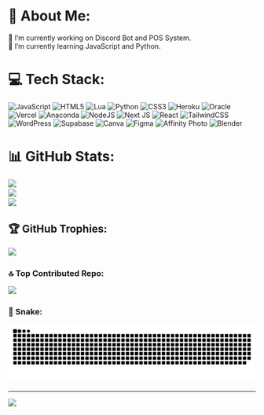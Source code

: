 # 💫 About Me:
🔭 I’m currently working on Discord Bot and POS System.<br>🌱 I’m currently learning JavaScript and Python.


# 💻 Tech Stack:
![JavaScript](https://img.shields.io/badge/javascript-%23323330.svg?style=for-the-badge&logo=javascript&logoColor=%23F7DF1E) ![HTML5](https://img.shields.io/badge/html5-%23E34F26.svg?style=for-the-badge&logo=html5&logoColor=white) ![Lua](https://img.shields.io/badge/lua-%232C2D72.svg?style=for-the-badge&logo=lua&logoColor=white) ![Python](https://img.shields.io/badge/python-3670A0?style=for-the-badge&logo=python&logoColor=ffdd54) ![CSS3](https://img.shields.io/badge/css3-%231572B6.svg?style=for-the-badge&logo=css3&logoColor=white) ![Heroku](https://img.shields.io/badge/heroku-%23430098.svg?style=for-the-badge&logo=heroku&logoColor=white) ![Oracle](https://img.shields.io/badge/Oracle-F80000?style=for-the-badge&logo=oracle&logoColor=white) ![Vercel](https://img.shields.io/badge/vercel-%23000000.svg?style=for-the-badge&logo=vercel&logoColor=white) ![Anaconda](https://img.shields.io/badge/Anaconda-%2344A833.svg?style=for-the-badge&logo=anaconda&logoColor=white) ![NodeJS](https://img.shields.io/badge/node.js-6DA55F?style=for-the-badge&logo=node.js&logoColor=white) ![Next JS](https://img.shields.io/badge/Next-black?style=for-the-badge&logo=next.js&logoColor=white) ![React](https://img.shields.io/badge/react-%2320232a.svg?style=for-the-badge&logo=react&logoColor=%2361DAFB) ![TailwindCSS](https://img.shields.io/badge/tailwindcss-%2338B2AC.svg?style=for-the-badge&logo=tailwind-css&logoColor=white) ![WordPress](https://img.shields.io/badge/WordPress-%23117AC9.svg?style=for-the-badge&logo=WordPress&logoColor=white) ![Supabase](https://img.shields.io/badge/Supabase-3ECF8E?style=for-the-badge&logo=supabase&logoColor=white) ![Canva](https://img.shields.io/badge/Canva-%2300C4CC.svg?style=for-the-badge&logo=Canva&logoColor=white) ![Figma](https://img.shields.io/badge/figma-%23F24E1E.svg?style=for-the-badge&logo=figma&logoColor=white) ![Affinity Photo](https://img.shields.io/badge/affinityphoto-%237E4DD2.svg?style=for-the-badge&logo=affinity-photo&logoColor=white) ![Blender](https://img.shields.io/badge/blender-%23F5792A.svg?style=for-the-badge&logo=blender&logoColor=white)
# 📊 GitHub Stats:
![](https://github-readme-stats.vercel.app/api?username=mtmtyu&theme=dark&hide_border=false&include_all_commits=true&count_private=true)<br/>
![](https://github-readme-streak-stats.herokuapp.com/?user=mtmtyu&theme=dark&hide_border=false)<br/>
![](https://github-readme-stats.vercel.app/api/top-langs/?username=mtmtyu&theme=dark&hide_border=false&include_all_commits=true&count_private=true&layout=compact)

## 🏆 GitHub Trophies:
![](https://github-profile-trophy.vercel.app/?username=mtmtyu&theme=radical&no-frame=false&no-bg=false&margin-w=4)

### 🔝 Top Contributed Repo:
![](https://github-contributor-stats.vercel.app/api?username=mtmtyu&limit=5&theme=dark&combine_all_yearly_contributions=true)

### 🐍 Snake:
<picture>
  <source media="(prefers-color-scheme: dark)" srcset="https://raw.githubusercontent.com/mtmtyu/mtmtyu/main/img/snake-dark.svg">
  <source media="(prefers-color-scheme: light)" srcset="https://raw.githubusercontent.com/mtmtyu/mtmtyu/main/img/snake.svg">
  <img alt="github contribution grid snake animation" src="https://raw.githubusercontent.com/mtmtyu/mtmtyu/main/img/snake.svg">
</picture>

###

---
[![](https://visitcount.itsvg.in/api?id=mtmtyu&icon=0&color=0)](https://visitcount.itsvg.in)

<!-- Proudly created with GPRM ( https://gprm.itsvg.in ) -->
